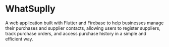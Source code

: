 # WhatSuplly
A web application built with Flutter and Firebase to help businesses manage their purchases and supplier contacts, allowing users to register suppliers, track purchase orders, and access purchase history in a simple and efficient way.
